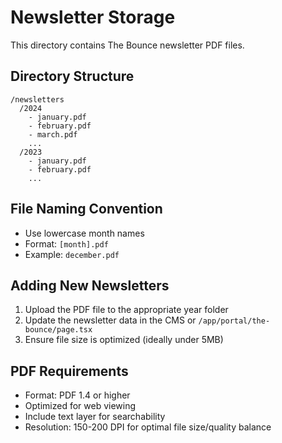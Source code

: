 # Newsletter Storage

This directory contains The Bounce newsletter PDF files.

## Directory Structure
```
/newsletters
  /2024
    - january.pdf
    - february.pdf
    - march.pdf
    ...
  /2023
    - january.pdf
    - february.pdf
    ...
```

## File Naming Convention
- Use lowercase month names
- Format: `[month].pdf`
- Example: `december.pdf`

## Adding New Newsletters
1. Upload the PDF file to the appropriate year folder
2. Update the newsletter data in the CMS or `/app/portal/the-bounce/page.tsx`
3. Ensure file size is optimized (ideally under 5MB)

## PDF Requirements
- Format: PDF 1.4 or higher
- Optimized for web viewing
- Include text layer for searchability
- Resolution: 150-200 DPI for optimal file size/quality balance